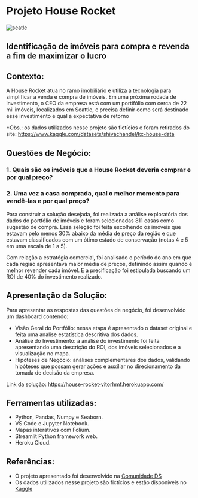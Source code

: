 # Projeto House Rocket

![seatle](https://user-images.githubusercontent.com/96602900/168178443-fba09fb3-8716-4fa2-be24-90f71bcbcfff.jpg)

## Identificação de imóveis para compra e revenda a fim de maximizar o lucro

## Contexto:

A House Rocket atua no ramo imobiliário e utiliza a tecnologia para simplificar a venda e compra de imóveis. Em uma próxima rodada de investimento, o CEO da empresa está com um portifólio com cerca de 22 mil imóveis, localizados em Seattle, e precisa definir como será destinado esse investimento e qual a expectativa de retorno 



*Obs.: os dados utilizados nesse projeto são fictícios e foram retirados do site: https://www.kaggle.com/datasets/shivachandel/kc-house-data

## Questões de Negócio:
### 1. Quais são os imóveis que a House Rocket deveria comprar e por qual preço?
### 2. Uma vez a casa comprada, qual o melhor momento para vendê-las e por qual preço?

Para construir a solução desejada, foi realizada a análise exploratória dos dados do portfólio de imóveis e foram selecionadas 811 casas como sugestão de compra. Essa seleção foi feita escolhendo os imóveis que estavam pelo menos 30% abaixo da média de preço da região e que estavam classificados com um ótimo estado de conservação (notas 4 e 5 em uma escala de 1 a 5).

Com relação a estratégia comercial, foi analisado o período do ano em que cada região apresentava maior média de preços, definindo assim quando é melhor revender cada imóvel. E a precificação foi estipulada buscando um ROI de 40% do investimento realizado.

## Apresentação da Solução:

Para apresentar as respostas das questões de negócio, foi desenvolvido um dashboard contendo:
  - Visão Geral do Portfólio: nessa etapa é apresentado o dataset original e feita uma analise estatística descritiva dos dados.
  - Análise do Investimento: a análise do investimento foi feita apresentando uma descrição do ROI, dos imóveis selecionados e a visualização no mapa.
  - Hipóteses de Negócio: análises complementares dos dados, validando hipóteses que possam gerar ações e auxiliar no direcionamento da tomada de decisão da empresa.

Link da solução: https://house-rocket-vitorhmf.herokuapp.com/

## Ferramentas utilizadas:

- Python, Pandas, Numpy e Seaborn.
- VS Code e Jupyter Notebook.
- Mapas interativos com Folium.
- Streamlit Python framework web.
- Heroku Cloud.

## Referências:

- O projeto apresentado foi desenvolvido na [Comunidade DS](https://www.comunidadedatascience.com/)
- Os dados utilizados nesse projeto são fictícios e estão disponíveis no [Kaggle](https://www.kaggle.com/datasets/shivachandel/kc-house-data)

